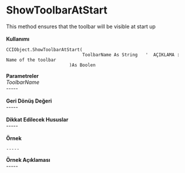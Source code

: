 # ShowToolbarAtStart

This method ensures that the toolbar will be visible at start up\
\
**Kullanımı**

```
CCIObject.ShowToolbarAtStart(
                             ToolbarName As String   '  AÇIKLAMA : Name of the toolbar
                        )As Boolen
```

**Parametreler**\
_ToolbarName_\
\-----\
\
**Geri Dönüş Değeri**\
\-----\
\
**Dikkat Edilecek Hususlar**\
\-----\
\
**Örnek**

```
-----
```

**Örnek Açıklaması**\
\-----
